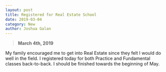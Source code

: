 ```yaml
---
layout: post
title: Registered for Real Estate School
date: 2019-03-04 
category: New
author: Joshua Galan
---
```


> **March  4th, 2019**

My family encouraged me to get into Real Estate since they felt I would do well in the field. I registered today for both Practice and Fundamental classes back-to-back. I should be finished towards the beginning of May.